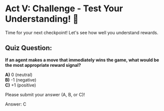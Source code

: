 # Act V: Challenge - Test Your Understanding! 🎯

Time for your next checkpoint! Let's see how well you understand rewards.

## Quiz Question:

**If an agent makes a move that immediately wins the game, what would be the most appropriate reward signal?**

**A)** 0 (neutral)  
**B)** -1 (negative)  
**C)** +1 (positive)

Please submit your answer (A, B, or C)!

Answer: C